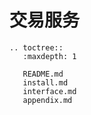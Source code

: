 # 交易服务

```eval_rst
.. toctree::
   :maxdepth: 1

   README.md
   install.md
   interface.md
   appendix.md
```

